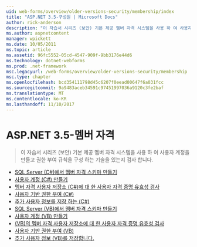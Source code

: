 ```yaml
---
uid: web-forms/overview/older-versions-security/membership/index
title: "ASP.NET 3.5-구성원 | Microsoft Docs"
author: rick-anderson
description: "이 자습서 시리즈 (보안) 기본 제공 멤버 자격 시스템을 사용 하 여 사용자 계정을 만들고 권한 부여 규칙을 구성 하는 기술을 있는지 검사 합니다."
ms.author: aspnetcontent
manager: wpickett
ms.date: 10/05/2011
ms.topic: article
ms.assetid: 96fc5552-05cd-4547-909f-9bb3176e44d6
ms.technology: dotnet-webforms
ms.prod: .net-framework
msc.legacyurl: /web-forms/overview/older-versions-security/membership
msc.type: chapter
ms.openlocfilehash: bcd354111798d45c6207f0eead00647f6a031fcc
ms.sourcegitcommit: 9a9483aceb34591c97451997036a9120c3fe2baf
ms.translationtype: MT
ms.contentlocale: ko-KR
ms.lasthandoff: 11/10/2017
---
```

<a name="aspnet-35---membership"></a>ASP.NET 3.5-멤버 자격
====================
> 이 자습서 시리즈 (보안) 기본 제공 멤버 자격 시스템을 사용 하 여 사용자 계정을 만들고 권한 부여 규칙을 구성 하는 기술을 있는지 검사 합니다.


- [SQL Server (C#)에서 멤버 자격 스키마 만들기](creating-the-membership-schema-in-sql-server-cs.md)
- [사용자 계정 (C#) 만들기](creating-user-accounts-cs.md)
- [멤버 자격 사용자 저장소 (C#)에 대 한 사용자 자격 증명 유효성 검사](validating-user-credentials-against-the-membership-user-store-cs.md)
- [사용자 기반 권한 부여 (C#)](user-based-authorization-cs.md)
- [추가 사용자 정보를 저장 하는 (C#)](storing-additional-user-information-cs.md)
- [SQL Server (VB)에서 멤버 자격 스키마 만들기](creating-the-membership-schema-in-sql-server-vb.md)
- [사용자 계정 (VB) 만들기](creating-user-accounts-vb.md)
- [(VB)의 멤버 자격 사용자 저장소에 대 한 사용자 자격 증명 유효성 검사](validating-user-credentials-against-the-membership-user-store-vb.md)
- [사용자 기반 권한 부여 (VB)](user-based-authorization-vb.md)
- [추가 사용자 정보 (VB)를 저장합니다.](storing-additional-user-information-vb.md)
